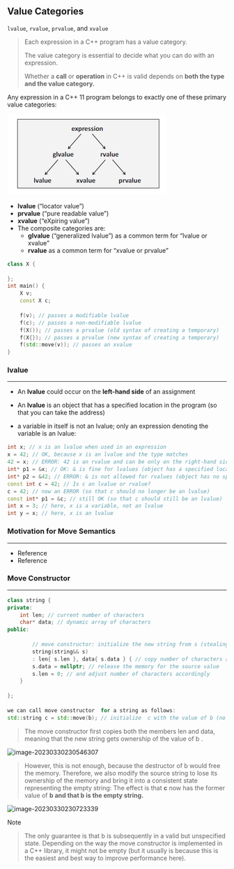 ## Value Categories

`lvalue`, `rvalue`, `prvalue`, and `xvalue`

> Each expression in a C++ program has a value category.
>
> The value category is essential to decide what you can do with an expression.
>
> Whether a **call** or **operation** in C++ is valid depends on **both the type and the value category.**

Any expression in a C++ 11 program belongs to exactly one of these primary value categories:

![image-20230330214230926](valueCategories)

- **lvalue** (“locator value”)
-  **prvalue** (“pure readable value”)
-  **xvalue** (“eXpiring value”)
- The composite categories are:
  -  **glvalue** (“generalized lvalue”) as a common term for “lvalue or xvalue”
  -  **rvalue** as a common term for “xvalue or prvalue”



```C++
class X {

};
int main() {
	X v;
	const X c;

	f(v); // passes a modifiable lvalue
	f(c); // passes a non-modifiable lvalue
	f(X()); // passes a prvalue (old syntax of creating a temporary)
	f(X{}); // passes a prvalue (new syntax of creating a temporary)
	f(std::move(v)); // passes an xvalue
}
```



### lvalue

----

- An **lvalue** could occur on the **left-hand side** of an assignment

- An **lvalue** is an object that has a specified location in the program (so that you can take the address)
- a variable in itself is not an lvalue; only an expression denoting the variable is an lvalue:

```C++
int x; // x is an lvalue when used in an expression
x = 42; // OK, because x is an lvalue and the type matches
42 = x; // ERROR: 42 is an rvalue and can be only on the right-hand side of an assignment
int* p1 = &x; // OK: & is fine for lvalues (object has a specified location)
int* p2 = &42; // ERROR: & is not allowed for rvalues (object has no specified location)
const int c = 42; // Is c an lvalue or rvalue?
c = 42; // now an ERROR (so that c should no longer be an lvalue)
const int* p1 = &c; // still OK (so that c should still be an lvalue)
int x = 3; // here, x is a variable, not an lvalue
int y = x; // here, x is an lvalue
```



### Motivation for Move Semantics
---

- Reference
- Reference



### Move Constructor

----



```C++
class string {
private:
	int len; // current number of characters
	char* data; // dynamic array of characters
public:

		// move constructor: initialize the new string from s (stealing the value):
		string(string&& s)
		: len{ s.len }, data{ s.data } { // copy number of characters and pointer to memory
		s.data = nullptr; // release the memory for the source value
		s.len = 0; // and adjust number of characters accordingly
	}

};

we can call move constructor  for a string as follows:
std::string c = std::move(b); // initialize  c with the value of b (no longer needing its value here)

```

> The move constructor first copies both the members len and data, meaning that the new string gets ownership
> of the value of b .

![image-20230330230546307](E:\cplus-knowledge-repo\moveConstructor)

> However, this is not enough, because the destructor of b would free the memory. Therefore, we also modify
> the source string to lose its ownership of the memory and bring it into a consistent state representing the
> empty string: The effect is that **c** now has the former value of  **b and that b is the empty string.**

![image-20230330230723339](E:\cplus-knowledge-repo\moveConstructor_2)

Note

>The only guarantee is that b is subsequently in a valid but unspecified state. Depending on the way the move
>constructor is implemented in a C++ library, it might not be empty (but it usually is because this is the easiest
>and best way to improve performance here).
